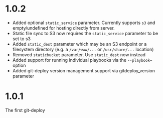 # 1.0.2

 * Added optional `static_service` parameter. Currently supports `s3` and empty/undefined for
hosting directly from server.
 * Static file sync to S3 now requires the `static_service` parameter to be set to s3
 * Added `static_dest` parameter which may be an S3 endpoint or a filesystem directory (e.g. a `/var/www/...` or `/usr/share/...` location)
 * Removed `staticbucket` parameter. Use `static_dest` now instead
 * Added support for running individual playbooks via the `--playbook=` option
 * Added git-deploy version management support via gitdeploy_version parameter

# 1.0.1

The first git-deploy
